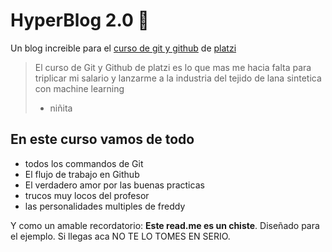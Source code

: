 # HyperBlog 2.0 💜
Un blog increible para el [ curso de git y github](https://platzi.com/cursos/git-github/ "curso de Git y Github") de [platzi](https://platzi.com/ "platzi")
> El curso de Git y Github de platzi es lo que mas me hacia falta para triplicar mi salario y lanzarme a la industria del tejido de lana sintetica con machine learning
> - niñita

## En este curso vamos de todo
* todos los commandos de Git
* El flujo de trabajo en Github
* El verdadero amor por las buenas practicas 
* trucos muy locos del profesor
* las personalidades multiples de freddy

Y como un amable recordatorio: **Este read.me es un chiste**. Diseñado para el ejemplo. Si llegas aca NO TE LO TOMES EN SERIO.